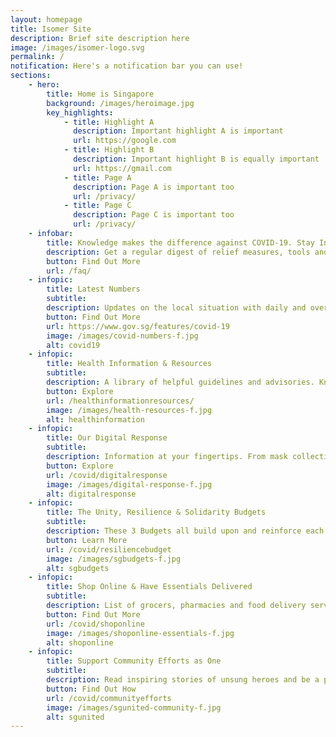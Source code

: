 ```yaml
---
layout: homepage
title: Isomer Site
description: Brief site description here
image: /images/isomer-logo.svg
permalink: /
notification: Here's a notification bar you can use!
sections:
    - hero:
        title: Home is Singapore 
        background: /images/heroimage.jpg
        key_highlights:
            - title: Highlight A
              description: Important highlight A is important
              url: https://google.com
            - title: Highlight B
              description: Important highlight B is equally important
              url: https://gmail.com
            - title: Page A
              description: Page A is important too
              url: /privacy/
            - title: Page C
              description: Page C is important too
              url: /privacy/
    - infobar:
        title: Knowledge makes the difference against COVID-19. Stay Informed. Stay Safe.
        description: Get a regular digest of relief measures, tools and resources, community stories and more.
        button: Find Out More
        url: /faq/
    - infopic:
        title: Latest Numbers
        subtitle: 
        description: Updates on the local situation with daily and overall statistics including active, discharged, critical and imported cases. Refreshed daily.
        button: Find Out More
        url: https://www.gov.sg/features/covid-19
        image: /images/covid-numbers-f.jpg
        alt: covid19
    - infopic:
        title: Health Information & Resources
        subtitle: 
        description: A library of helpful guidelines and advisories. Knowing what to do can help you and your loved ones stay safer.
        button: Explore
        url: /healthinformationresources/
        image: /images/health-resources-f.jpg
        alt: healthinformation
    - infopic:
        title: Our Digital Response
        subtitle: 
        description: Information at your fingertips. From mask collection to finding a doctor to an online symptom checker and more. 
        button: Explore
        url: /covid/digitalresponse
        image: /images/digital-response-f.jpg
        alt: digitalresponse
    - infopic:
        title: The Unity, Resilience & Solidarity Budgets
        subtitle: 
        description: These 3 Budgets all build upon and reinforce each other. Together, they provide economic measures and additional support for every Singaporean to ride through COVID-19.
        button: Learn More
        url: /covid/resiliencebudget
        image: /images/sgbudgets-f.jpg
        alt: sgbudgets
    - infopic:
        title: Shop Online & Have Essentials Delivered
        subtitle: 
        description: List of grocers, pharmacies and food delivery services, including halal options. Stay safe and shop responsibly online.
        button: Find Out More
        url: /covid/shoponline
        image: /images/shoponline-essentials-f.jpg
        alt: shoponline
    - infopic:
        title: Support Community Efforts as One
        subtitle: 
        description: Read inspiring stories of unsung heroes and be a part of the movement to provide relief and support in community-led initiatives. 
        button: Find Out How
        url: /covid/communityefforts
        image: /images/sgunited-community-f.jpg
        alt: sgunited
---
```

